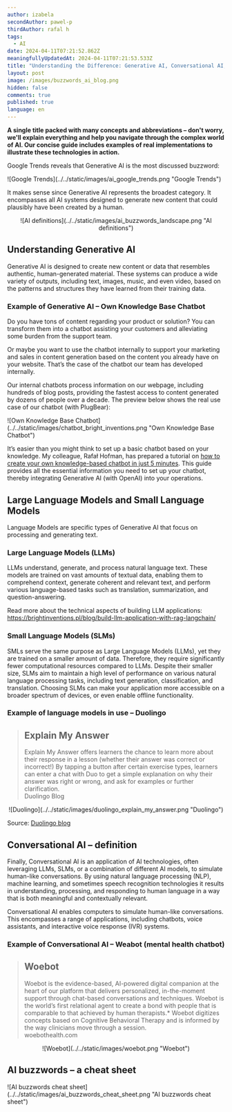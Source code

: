 ```yaml
---
author: izabela
secondAuthor: pawel-p
thirdAuthor: rafal h
tags:
  - AI
date: 2024-04-11T07:21:52.862Z
meaningfullyUpdatedAt: 2024-04-11T07:21:53.533Z
title: "Understanding the Difference: Generative AI, Conversational AI, LLMs & SMLs"
layout: post
image: /images/buzzwords_ai_blog.png
hidden: false
comments: true
published: true
language: en
---
```

**A single title packed with many concepts and abbreviations – don't worry, we'll explain everything and help you navigate through the complex world of AI. Our concise guide includes examples of real implementations to illustrate these technologies in action.**

Google Trends reveals that Generative AI is the most discussed buzzword: 

<div className="image">![Google Trends](../../static/images/ai_google_trends.png "Google Trends")</div>

It makes sense since Generative AI represents the broadest category. It encompasses all AI systems designed to generate new content that could plausibly have been created by a human.

<center>

<div className="image">![AI definitions](../../static/images/ai_buzzwords_landscape.png "AI definitions")</div>

</center>

## Understanding Generative AI

Generative AI is designed to create new content or data that resembles authentic, human-generated material. These systems can produce a wide variety of outputs, including text, images, music, and even video, based on the patterns and structures they have learned from their training data.

### Example of Generative AI – Own Knowledge Base Chatbot

Do you have tons of content regarding your product or solution? You can transform them into a chatbot assisting your customers and alleviating some burden from the support team.

Or maybe you want to use the chatbot internally to support your marketing and sales in content generation based on the content you already have on your website. That’s the case of the chatbot our team has developed internally.

Our internal chatbots process information on our webpage, including hundreds of blog posts, providing the fastest access to content generated by dozens of people over a decade. The preview below shows the real use case of our chatbot (with PlugBear):

<div className="image">![Own Knowledge Base Chatbot](../../static/images/chatbot_bright_inventions.png "Own Knowledge Base Chatbot")</div>

It’s easier than you might think to set up a basic chatbot based on your knowledge. My colleague, Rafał Hofman, has prepared a tutorial on [how to create your own knowledge-based chatbot in just 5 minutes](/blog/how-to-build-gpt-assistant/). This guide provides all the essential information you need to set up your chatbot, thereby integrating Generative AI (with OpenAI) into your operations.

## Large Language Models and Small Language Models

Language Models are specific types of Generative AI that focus on processing and generating text.

### Large Language Models (LLMs) 

LLMs understand, generate, and process natural language text. These models are trained on vast amounts of textual data, enabling them to comprehend context, generate coherent and relevant text, and perform various language-based tasks such as translation, summarization, and question-answering.

Read more about the technical aspects of building LLM applications: https://brightinventions.pl/blog/build-llm-application-with-rag-langchain/

### Small Language Models (SLMs)

SMLs serve the same purpose as Large Language Models (LLMs), yet they are trained on a smaller amount of data. Therefore, they require significantly fewer computational resources compared to LLMs. Despite their smaller size, SLMs aim to maintain a high level of performance on various natural language processing tasks, including text generation, classification, and translation. Choosing SLMs can make your application more accessible on a broader spectrum of devices, or even enable offline functionality.

### Example of language models in use – Duolingo 

<blockquote><h2>Explain My Answer</h2><div>Explain My Answer offers learners the chance to learn more about their response in a lesson (whether their answer was correct or incorrect!) By tapping a button after certain exercise types, learners can enter a chat with Duo to get a simple explanation on why their answer was right or wrong, and ask for examples or further clarification.</div><footer>Duolingo Blog</footer></blockquote>

<center>

<div className="image">![Duolingo](../../static/images/duolingo_explain_my_answer.png "Duolingo")</div>

</center>

Source: [Duolingo blog](https://blog.duolingo.com/duolingo-max/)

## Conversational AI – definition

Finally, Conversational AI is an application of AI technologies, often leveraging LLMs, SLMs, or a combination of different AI models, to simulate human-like conversations. By using natural language processing (NLP), machine learning, and sometimes speech recognition technologies it results in understanding, processing, and responding to human language in a way that is both meaningful and contextually relevant.

Conversational AI enables computers to simulate human-like conversations. This encompasses a range of applications, including chatbots, voice assistants, and interactive voice response (IVR) systems. 

### Example of Conversational AI – Weabot (mental health chatbot)

<blockquote><h2>Woebot</h2><div>Woebot is the evidence-based, AI-powered digital companion at the heart of our platform that delivers personalized, in-the-moment support through chat-based conversations and techniques. Woebot is the world’s first relational agent to create a bond with people that is comparable to that achieved by human therapists.* Woebot digitizes concepts based on Cognitive Behavioral Therapy and is informed by the way clinicians move through a session.</div><footer>woebothealth.com</footer></blockquote>

<center>

<div className="image">![Woebot](../../static/images/woebot.png "Woebot")</div>

</center>

## AI buzzwords – a cheat sheet

<div className="image">![AI buzzwords cheat sheet](../../static/images/ai_buzzwords_cheat_sheet.png "AI buzzwords cheat sheet")</div>